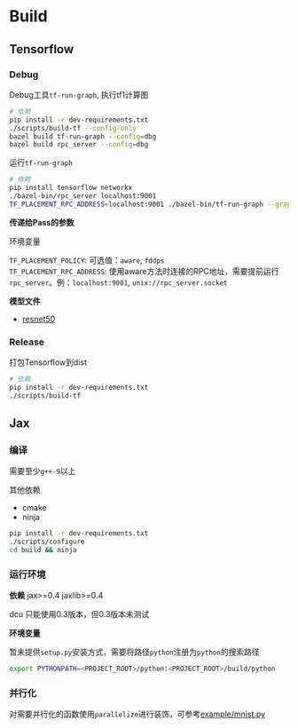 # Build

## Tensorflow

### Debug
Debug工具`tf-run-graph`, 执行tf1计算图
```bash
# 依赖
pip install -r dev-requirements.txt
./scripts/build-tf --config-only
bazel build tf-run-graph --config=dbg
bazel build rpc_server --config=dbg
```

运行`tf-run-graph`
```bash
# 依赖
pip install tensorflow networkx
./bazel-bin/rpc_server localhost:9001
TF_PLACEMENT_RPC_ADDRESS=localhost:9001 ./bazel-bin/tf-run-graph --graph=/path/to/graph --train_op=<trainop>
```

**传递给Pass的参数**

环境变量

`TF_PLACEMENT_POLICY`: 可选值：`aware`, `fddps`  
`TF_PLACEMENT_RPC_ADDRESS`: 使用aware方法时连接的RPC地址，需要提前运行`rpc_server`。例：`localhost:9001`, `unix://rpc_server.socket`




**模型文件**

* [resnet50](https://gist.githubusercontent.com/Yiklek/cc66295cef7361c6a701c9408f1e2661/raw/c7e1bc36f178d57480ae701bc4f7a11cc5b1a530/resnet50.pbtxt)

### Release

打包Tensorflow到dist
```bash
# 依赖
pip install -r dev-requirements.txt
./scripts/build-tf
```

## Jax

### 编译

需要至少`g++-9`以上

其他依赖

* cmake
* ninja

```bash
pip install -r dev-requirements.txt
./scripts/configure
cd build && ninja
```

### 运行环境

**依赖**
jax>=0.4
jaxlib>=0.4

dcu 只能使用0.3版本，但0.3版本未测试

**环境变量**

暂未提供`setup.py`安装方式，需要将路径`python`注册为`python`的搜索路径

```bash
export PYTHONPATH=<PROJECT_ROOT>/python:<PROJECT_ROOT>/build/python
```

### 并行化

对需要并行化的函数使用`parallelize`进行装饰，可参考[example/mnist.py](../../examples/mnist.py)
